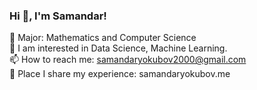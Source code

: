 ### Hi 👋, I'm Samandar!

📖 Major: Mathematics and Computer Science  
👀 I am interested in Data Science, Machine Learning.   
📫 How to reach me: samandaryokubov2000@gmail.com  
📝 Place I share my experience: samandaryokubov.me


<!--
**SamandarYokubov/SamandarYokubov** is a ✨ _special_ ✨ repository because its `README.md` (this file) appears on your GitHub profile.

Here are some ideas to get you started:

- 🔭 I’m currently working on ...
- 🌱 I’m currently learning ...
- 👯 I’m looking to collaborate on ...
- 🤔 I’m looking for help with ...
- 💬 Ask me about ...
- 📫 How to reach me: ...
- 😄 Pronouns: ...
- ⚡ Fun fact: ...
-->
